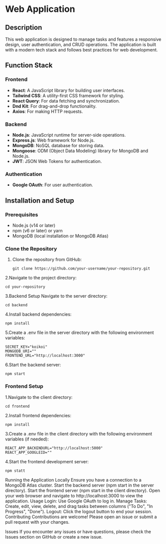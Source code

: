 # Web Application

## Description

This web application is designed to manage tasks and features a responsive design, user authentication, and CRUD operations. The application is built with a modern tech stack and follows best practices for web development.

## Function Stack

### Frontend

- **React**: A JavaScript library for building user interfaces.
- **Tailwind CSS**: A utility-first CSS framework for styling.
- **React Query**: For data fetching and synchronization.
- **Dnd Kit**: For drag-and-drop functionality.
- **Axios**: For making HTTP requests.

### Backend

- **Node.js**: JavaScript runtime for server-side operations.
- **Express.js**: Web framework for Node.js.
- **MongoDB**: NoSQL database for storing data.
- **Mongoose**: ODM (Object Data Modeling) library for MongoDB and Node.js.
- **JWT**: JSON Web Tokens for authentication.

### Authentication

- **Google OAuth**: For user authentication.

## Installation and Setup

### Prerequisites

- Node.js (v14 or later)
- npm (v6 or later) or yarn
- MongoDB (local installation or MongoDB Atlas)

### Clone the Repository

1. Clone the repository from GitHub:

   ```
   git clone https://github.com/your-username/your-repository.git
   ```

2.Navigate to the project directory:

```
cd your-repository
```
3.Backend Setup
Navigate to the server directory:
```
cd backend
```
4.Install backend dependencies:
```
npm install
```
5.Create a .env file in the server directory with the following environment variables:
```
SECRET_KEY="koikoi"
MONGODB_URI=""
FRONTEND_URL="http://localhost:3000"
```
6.Start the backend server:

```
npm start
```

### Frontend Setup

1.Navigate to the client directory:

```
cd frontend
```

2.Install frontend dependencies:

```
npm install
```

3.Create a .env file in the client directory with the following environment variables (if needed):

```
REACT_APP_BACKENDURL="http://localhost:5000"
REACT_APP_GOOGLEID=""

```

4.Start the frontend development server:

```
npm statt
```
Running the Application Locally
Ensure you have a connection to a MongoDB Atlas cluster.
Start the backend server (npm start in the server directory).
Start the frontend server (npm start in the client directory).
Open your web browser and navigate to http://localhost:3000 to view the application.
Usage
Login: Use Google OAuth to log in.
Manage Tasks: Create, edit, view, delete, and drag tasks between columns ("To Do", "In Progress", "Done").
Logout: Click the logout button to end your session.
Contributing
Contributions are welcome! Please open an issue or submit a pull request with your changes.

Issues
If you encounter any issues or have questions, please check the Issues section on GitHub or create a new issue.
